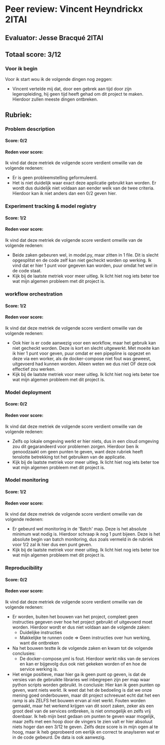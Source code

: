 # Peer review: Vincent Heyndrickx 2ITAI

## Evaluator: Jesse Bracqué 2ITAI

## Totaal score: 3/12

### Voor ik begin

Voor ik start wou ik de volgende dingen nog zeggen:

- Vincent vertelde mij dat, door een gebrek aan tijd door zijn legeropleiding, hij geen tijd heeft gehad om dit project te maken. Hierdoor zullen meeste dingen ontbreken.

## Rubriek:

### Problem description

#### Score: 0/2

#### Reden voor score:

Ik vind dat deze metriek de volgende score verdient omwille van de volgende redenen:

- Er is geen probleemstelling geformuleerd.
- Het is niet duidelijk waar exact deze applicatie gebruikt kan worden.
  Er wordt dus duidelijk niet voldaan aan eender welk van de twee criteria. Hierdoor kan ik niet anders dan een 0/2 geven hier.

### Experiment tracking & model registry

#### Score: 1/2

#### Reden voor score:

Ik vind dat deze metriek de volgende score verdient omwille van de volgende redenen:

- Beide zaken gebeuren wel, in model.py, maar zitten in 1 file. Dit is slecht opgesplitst en de code zelf kan niet gecheckt worden op werking. Ik vind dat er hier 1 punt voor gegeven kan worden, puur omdat het wel in de code staat.
- Kijk bij de laatste metriek voor meer uitleg. Ik licht hiet nog iets beter toe wat mijn algemen probleem met dit project is.

### workflow orchestration

#### Score: 1/2

#### Reden voor score:

Ik vind dat deze metriek de volgende score verdient omwille van de volgende redenen:

- Ook hier is er code aanwezig voor een workflow, maar het gebruik kan niet gecheckt worden. Deze is kort en slecht uitgewerkt. Met moeite kan ik hier 1 punt voor geven, puur omdat er een pipepline is opgezet en deze via een worker, als de docker-compose niet fout was geweest, uitgevoerd had kunnen worden. Alleen weten we dus niet OF deze ook effectief zou werken.
- Kijk bij de laatste metriek voor meer uitleg. Ik licht hiet nog iets beter toe wat mijn algemen probleem met dit project is.

### Model deployment

#### Score: 0/2

#### Reden voor score:

Ik vind dat deze metriek de volgende score verdient omwille van de volgende redenen:

- Zelfs op lokale omgeving werkt er hier niets, dus in een cloud omgeving zou dit gegarandeerd voor problemen zorgen. Hierdoor ben ik genoodzaakt om geen punten te geven, want deze rubriek heeft tenslotte betrekking tot het gebruiken van de applicatie.
- Kijk bij de laatste metriek voor meer uitleg. Ik licht hiet nog iets beter toe wat mijn algemen probleem met dit project is.

### Model monitoring

#### Score: 1/2

#### Reden voor score:

Ik vind dat deze metriek de volgende score verdient omwille van de volgende redenen:

- Er gebeurd wel monitoring in de 'Batch' map. Deze is het absolute minimum wat nodig is. Hierdoor schraap ik nog 1 punt bijeen. Deze is het absolute begin van batch monitoring, dus zoals vermeld in de rubriek voor 1/2 zal ik hier dus een punt geven.
- Kijk bij de laatste metriek voor meer uitleg. Ik licht hiet nog iets beter toe wat mijn algemen probleem met dit project is.

### Reproducibility

#### Score: 0/2

#### Reden voor score:

Ik vind dat deze metriek de volgende score verdient omwille van de volgende redenen:

- Er worden, buiten het bouwen van het project, compleet geen instructies gegeven over hoe het project gebruikt of uitgevoerd moet worden. Hierdoor wordt er dus niet voldaan aan de volgende zaken:
  - Duidelijke instructies
  - Makkelijke te runnen code => Geen instructies over hun werking, want die ontbreken
- Na het bouwen testte ik de volgende zaken en kwam tot de volgende conclusies:
  - De docker-compose.yml is fout. Hierdoor werkt niks van de services en kan er bijgevolg dus ook niet gekeken worden of en hoe de service werking is.
- Het enige positieve, maar hier ga ik geen punt op geven, is dat de versies van de gebruikte libraries wel inbegrepen zijn per map waar python scripts worden gebruikt.
  In conclusie: Hier kan ik geen punten op geven, want niets werkt. Ik weet dat het de bedoeling is dat we onze mening goed onderbouwen, maar dit project schreeuwt echt dat het een ramp is als ZELFS het bouwen ervan al niet werkt. Fouten worden gemaakt, maar het werkend krijgen van dit soort zaken, zeker als een groot deel van de services ontbreken, is niet onmogelijk en zelfs vrij doenbaar. Ik heb mijn best gedaan om punten te geven waar mogelijk, maar zelfs met een hoop door de vingers te zien valt er hier absoluut niets hoger dan een 3/12 te geven. Zelfs deze score is in mijn ogen al te hoog, maar ik heb geprobeerd om eerlijk en correct te anaylseren wat er in de code gebeurd. De data is ook aanwezig.
